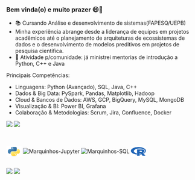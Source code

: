 ### Bem vinda(o) e muito prazer 😄🤝

- 📚 Cursando Análise e desenvolvimento de sistemas(FAPESQ/UEPB)
- Minha experiência abrange desde a liderança de equipes em projetos acadêmicos até o planejamento de arquiteturas de ecossistemas de dados e o desenvolvimento de modelos preditivos em projetos de pesquisa científica.
- 👯 Atividade p/comunidade: já ministrei mentorias de introdução a Python, C++ e Java


Principais Competências:
 * Linguagens: Python (Avançado), SQL, Java, C++
 * Dados & Big Data: PySpark, Pandas, Matplotlib, Hadoop
 * Cloud & Bancos de Dados: AWS, GCP, BigQuery, MySQL, MongoDB
 * Visualização & BI: Power BI, Grafana
 * Colaboração & Metodologias: Scrum, Jira, Confluence, Docker

<div>
  <img width="52%" src="https://github-readme-stats.vercel.app/api?username=MarcosOliveira16&hide=contribs,issues&show_icons=true&theme=moltack">
  <img width="35.7%" src="https://github-readme-stats.vercel.app/api/top-langs/?username=MarcosOliveira16&layout=compact&theme=moltack">
</div>

##

<div style="display: inline_block"><br>
  <img align="center" alt="Marquinhos-Python" height="30" width="40" src="https://raw.githubusercontent.com/devicons/devicon/master/icons/python/python-original.svg">
  <img align="center" alt="Marquinhos-Jupyter" height="30" width="40" src="https://cdn.jsdelivr.net/gh/devicons/devicon@latest/icons/jupyter/jupyter-original-wordmark.svg">
  <img align="center" alt="Marquinhos-SQL" height="30" width="40" src="https://cdn.jsdelivr.net/gh/devicons/devicon@latest/icons/azuresqldatabase/azuresqldatabase-original.svg"> 
  <img align="center" alt="Marquinhos-R" height="30" width="40" src="https://raw.githubusercontent.com/devicons/devicon/master/icons/r/r-plain.svg">
</div>

##

<div> 
  <a href = "mailto:marcosraffaeloficial@gmail.com"><img src="https://img.shields.io/badge/Gmail-D14836?style=for-the-badge&logo=gmail&logoColor=white" target="_blank"></a>
  <a href="https://www.linkedin.com/in//marcos-oliveira-77410424a" target="_blank"><img src="https://img.shields.io/badge/-LinkedIn-%230077B5?style=for-the-badge&logo=linkedin&logoColor=white" target="_blank"></a> 

</div>
